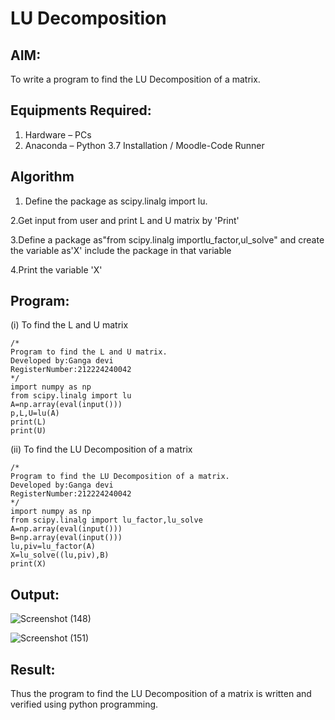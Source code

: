 # LU Decomposition 

## AIM:
To write a program to find the LU Decomposition of a matrix.

## Equipments Required:
1. Hardware – PCs
2. Anaconda – Python 3.7 Installation / Moodle-Code Runner

## Algorithm
1. Define the package as scipy.linalg import lu.
   
2.Get input from user and print L and U matrix by 'Print' 

3.Define a package as"from scipy.linalg importlu_factor,ul_solve" and create the variable as'X'
include the package in that variable

4.Print the variable 'X' 

## Program:
(i) To find the L and U matrix
```
/*
Program to find the L and U matrix.
Developed by:Ganga devi 
RegisterNumber:212224240042 
*/
import numpy as np
from scipy.linalg import lu
A=np.array(eval(input()))
p,L,U=lu(A)
print(L)
print(U)
```
(ii) To find the LU Decomposition of a matrix
```
/*
Program to find the LU Decomposition of a matrix.
Developed by:Ganga devi 
RegisterNumber:212224240042 
*/
import numpy as np
from scipy.linalg import lu_factor,lu_solve
A=np.array(eval(input()))
B=np.array(eval(input()))
lu,piv=lu_factor(A)
X=lu_solve((lu,piv),B)
print(X)
```

## Output:
![Screenshot (148)](https://github.com/user-attachments/assets/8decc743-bbca-4cd3-b21c-747e41514b8a)


![Screenshot (151)](https://github.com/user-attachments/assets/255f2da1-8426-463f-8326-24c7f496097c)

## Result:
Thus the program to find the LU Decomposition of a matrix is written and verified using python programming.

